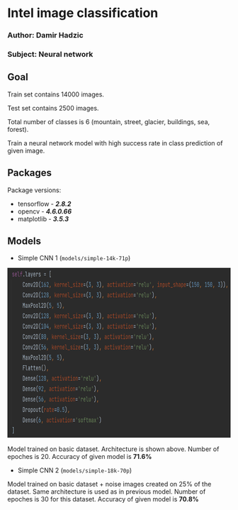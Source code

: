 # Intel image classification

### Author: Damir Hadzic  

### Subject: Neural network

## Goal

Train set contains 14000 images.  

Test set contains 2500 images.  

Total number of classes is 6 (mountain, street, glacier, buildings, sea, forest).  

Train a neural network model with high success rate in class prediction of given image.  

## Packages

Package versions:  
* tensorflow - __*2.8.2*__  
* opencv - __*4.6.0.66*__  
* matplotlib - __*3.5.3*__

## Models

* Simple CNN 1 (`models/simple-14k-71p`)

<img src="assets/simple.png" width="761" height="383">

Model trained on basic dataset. Architecture is shown above. Number of epoches is 20. Accuracy of given model is **71.6%**

* Simple CNN 2 (`models/simple-18k-70p`)

Model trained on basic dataset + noise images created on 25% of the dataset. Same architecture is used as in previous model. Number of epoches is 30 for this dataset. Accuracy of given model is **70.8%**
